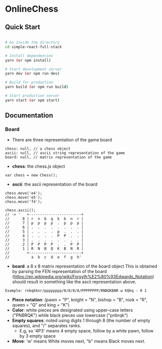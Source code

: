 # OnlineChess

## Quick Start

```bash

# Go inside the directory
cd simple-react-full-stack

# Install dependencies
yarn (or npm install)

# Start development server
yarn dev (or npm run dev)

# Build for production
yarn build (or npm run build)

# Start production server
yarn start (or npm start)
```

## Documentation

### Board 
- There are three representation of the game board 
```
chess: null, // a chess object
ascii: null, // ascii string representation of the game
board: null, // matrix representation of the game
``` 

- **chess**: the chess.js object 
``` 
var chess = new Chess(); 
``` 

- **ascii**: the ascii representation of the board 
```
chess.move('e4');
chess.move('e5');
chess.move('f4');

chess.ascii();
// -> '   +------------------------+
//      8 | r  n  b  q  k  b  n  r |
//      7 | p  p  p  p  .  p  p  p |
//      6 | .  .  .  .  .  .  .  . |
//      5 | .  .  .  .  p  .  .  . |
//      4 | .  .  .  .  P  P  .  . |
//      3 | .  .  .  .  .  .  .  . |
//      2 | P  P  P  P  .  .  P  P |
//      1 | R  N  B  Q  K  B  N  R |
//        +------------------------+
//          a  b  c  d  e  f  g  h' 
``` 


- **board**: a 8 x 8 matrix representation of the board object 
This is obtained by parsing the FEN representation of the board 
(https://en.wikipedia.org/wiki/Forsyth%E2%80%93Edwards_Notation) 
should result in something like the ascii representation above. 

``` 
Example: rnbqkbnr/pppppppp/8/8/8/8/PPPPPPPP/RNBQKBNR w KQkq - 0 1
``` 
  - **Piece notation**: (pawn = "P", knight = "N", bishop = "B", rook = "R", queen = "Q" and king = "K") 
  - **Color**: white pieces are designated using upper-case letters ("PNBRQK") while black pieces use lowercase ("pnbrqk") 
  - **Empty squares**: noted using digits 1 through 8 (the number of empty squares), and "/" separates ranks. 
    - E.g, so '4P3' means 4 empty space, follow by a white pawn, follow by 3 empty space 
  - **Move**: 'w' means White moves next, "b" means Black moves next.

